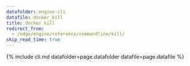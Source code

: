 ```yaml
---
datafolder: engine-cli
datafile: docker_kill
title: docker kill
redirect_from:
  - /edge/engine/reference/commandline/kill/
skip_read_time: true
---
```

<!--
This page is automatically generated from Docker's source code. If you want to
suggest a change to the text that appears here, open a ticket or pull request
in the source repository on GitHub:

https://github.com/docker/cli
-->
{% include cli.md datafolder=page.datafolder datafile=page.datafile %}
